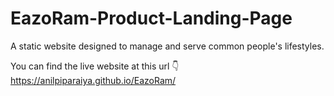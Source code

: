 # EazoRam-Product-Landing-Page

A static website designed to manage and serve common people's lifestyles.

You can find the live website at this url 👇
https://anilpiparaiya.github.io/EazoRam/
